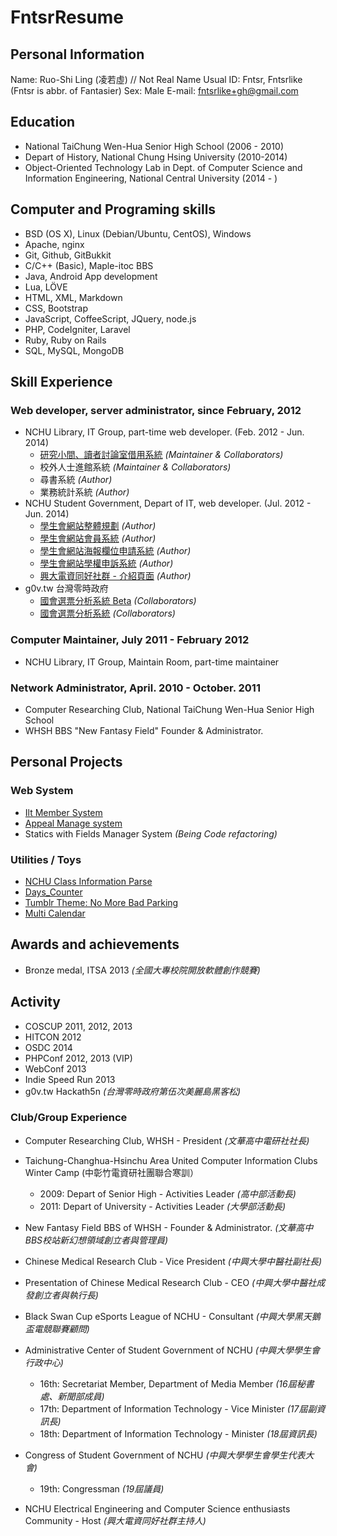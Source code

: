 FntsrResume
===========

Personal Information
--------------------
Name: Ruo-Shi Ling (凌若虛) // Not Real Name
Usual ID: Fntsr, Fntsrlike (Fntsr is abbr. of Fantasier)
Sex: Male
E-mail: fntsrlike+gh@gmail.com

Education
--------------------
- National TaiChung Wen-Hua Senior High School (2006 - 2010)
- Depart of History, National Chung Hsing University (2010-2014)
- Object-Oriented Technology Lab in Dept. of Computer Science and Information Engineering, National Central University (2014 - )

Computer and Programing skills
---------------
- BSD (OS X), Linux (Debian/Ubuntu, CentOS), Windows
- Apache, nginx
- Git, Github, GitBukkit
- C/C++ (Basic), Maple-itoc BBS
- Java, Android App development
- Lua, LÖVE
- HTML, XML, Markdown
- CSS, Bootstrap
- JavaScript, CoffeeScript, JQuery, node.js
- PHP, CodeIgniter, Laravel
- Ruby, Ruby on Rails
- SQL, MySQL, MongoDB

Skill Experience
----------------
### Web developer, server administrator, since February, 2012
- NCHU Library, IT Group, part-time web developer. (Feb. 2012 - Jun. 2014)
    - [研究小間、讀者討論室借用系統][1] *(Maintainer & Collaborators)*
    - 校外人士進館系統 *(Maintainer & Collaborators)*
    - 尋書系統 *(Author)*
    - 業務統計系統 *(Author)*
- NCHU Student Government, Depart of IT, web developer. (Jul. 2012 - Jun. 2014)
    - [學生會網站整體規劃][2] *(Author)*
    - [學生會網站會員系統][3] *(Author)*
    - [學生會網站海報欄位申請系統][4] *(Author)*
    - [學生會網站學權申訴系統][5] *(Author)*
    - [興大電資同好社群 - 介紹頁面][6] *(Author)*
- g0v.tw 台灣零時政府
    - [國會選票分析系統 Beta][7] *(Collaborators)*
    - [國會選票分析系統][8] *(Collaborators)*

### Computer Maintainer, July 2011 - February 2012
- NCHU Library, IT Group, Maintain Room, part-time maintainer

### Network Administrator, April. 2010 - October. 2011
- Computer Researching Club, National TaiChung Wen-Hua Senior High School
- WHSH BBS "New Fantasy Field" Founder & Administrator.

Personal Projects
----------------
### Web System
- [Ilt Member System][9]
- [Appeal Manage system][10]
- Statics with Fields Manager System *(Being Code refactoring)*

### Utilities / Toys
- [NCHU Class Information Parse][11]
- [Days_Counter][12]
- [Tumblr Theme: No More Bad Parking][13]
- [Multi Calendar][14]

Awards and achievements
----------------
* Bronze medal, ITSA 2013 *(全國大專校院開放軟體創作競賽)*

Activity
---------------
* COSCUP 2011, 2012, 2013
* HITCON 2012
* OSDC 2014
* PHPConf 2012, 2013 (VIP)
* WebConf 2013
* Indie Speed Run 2013
* g0v.tw Hackath5n *(台灣零時政府第伍次美麗島黑客松)*

### Club/Group Experience ###
* Computer Researching Club, WHSH - President *(文華高中電研社社長)*
* Taichung-Changhua-Hsinchu Area United Computer Information Clubs Winter Camp (中彰竹電資研社團聯合寒訓）
    * 2009: Depart of Senior High - Activities Leader *(高中部活動長)*
    * 2011: Depart of University - Activities Leader *(大學部活動長)*
* New Fantasy Field BBS of WHSH - Founder & Administrator. *(文華高中BBS校站新幻想領域創立者與管理員)*
* Chinese Medical Research Club - Vice President *(中興大學中醫社副社長)*
* Presentation of Chinese Medical Research Club - CEO *(中興大學中醫社成發創立者與執行長)*
* Black Swan Cup eSports League of NCHU - Consultant *(中興大學黑天鵝盃電競聯賽顧問)*
* Administrative Center of Student Government of NCHU *(中興大學學生會行政中心)*
    * 16th: Secretariat Member, Department of Media Member *(16屆秘書處、新聞部成員)*
    * 17th: Department of Information Technology - Vice Minister *(17屆副資訊長)*
    * 18th: Department of Information Technology - Minister *(18屆資訊長)*
* Congress of Student Government of NCHU *(中興大學學生會學生代表大會)*
    * 19th: Congressman *(19屆議員)*
* NCHU Electrical Engineering and Computer Science enthusiasts Community - Host *(興大電資同好社群主持人)*

  [1]: http://class.lib.nchu.edu.tw/lib/order.php
  [2]: http://nchusg.org
  [3]: http://ilt.nchusg.org/
  [4]: http://app.nchusg.org/poster_manager
  [5]: http://app.nchusg.org/appeal/
  [6]: http://eecsec.nchusg.org/
  [7]: https://github.com/g0v-tw-congress-vote-analytics/congress-vote-analytics-beta
  [8]: http://congress-vote-analytics.herokuapp.com/
  [9]: https://github.com/fntsrlike/ilts_laravel
  [10]: https://github.com/fntsrlike/appeal_system
  [11]: https://github.com/fntsrlike/nchu_class_parse
  [12]: https://github.com/fntsrlike/Days_Counter
  [13]: https://github.com/fntsrlike/tumblr_theme
  [14]: https://github.com/fntsrlike/multi-calendar